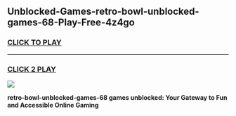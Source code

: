 
## Unblocked-Games-retro-bowl-unblocked-games-68-Play-Free-4z4go
<h3>
<a href="https://premium76.site?title=retro-bowl-unblocked-games-68&ref=10A">CLICK TO PLAY</a></h3>
<hr>

<h3>
<a href="https://premium76.site?title=retro-bowl-unblocked-games-68&ref=10A">CLICK 2 PLAY</a>
  
</h3>

<a href="https://premium76.site?title=retro-bowl-unblocked-games-68&ref=10A"><img src="https://clearcache.store/games.png"></a>


**retro-bowl-unblocked-games-68 games unblocked: Your Gateway to Fun and Accessible Online Gaming**
